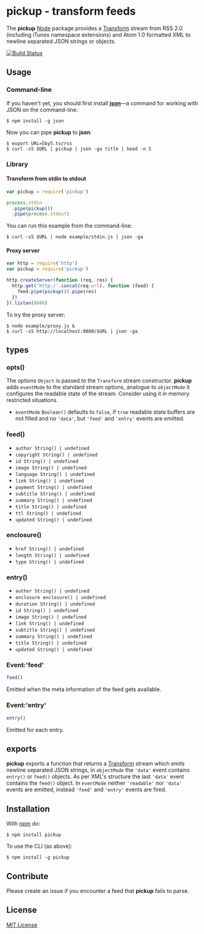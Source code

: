 
# pickup - transform feeds

The **pickup** [Node](http://nodejs.org/) package provides a [Transform](http://nodejs.org/api/stream.html#stream_class_stream_transform) stream from RSS 2.0 (including iTunes namespace extensions) and Atom 1.0 formatted XML to newline separated JSON strings or objects.

[![Build Status](https://secure.travis-ci.org/michaelnisi/pickup.svg)](http://travis-ci.org/michaelnisi/pickup)

## Usage

### Command-line

If you haven't yet, you should first install **[json](https://github.com/trentm/json)**—a command for working with JSON on the command-line:

```
$ npm install -g json
```

Now you can pipe **pickup** to **json**:

```
$ export URL=5by5.tv/rss
$ curl -sS $URL | pickup | json -ga title | head -n 5
```

### Library

#### Transform from stdin to stdout

```js
var pickup = require('pickup')

process.stdin
  .pipe(pickup())
  .pipe(process.stdout)
```

You can run this example from the command-line:

```
$ curl -sS $URL | node example/stdin.js | json -ga
```

#### Proxy server

```js
var http = require('http')
var pickup = require('pickup')

http.createServer(function (req, res) {
  http.get('http:/'.concat(req.url), function (feed) {
    feed.pipe(pickup()).pipe(res)
  })
}).listen(8080)
```

To try the proxy server:

```
$ node example/proxy.js &
$ curl -sS http://localhost:8080/$URL | json -ga
```

## types

### opts()

The options `Object` is passed to the `Transform` stream constructor. **pickup** adds `eventMode` to the standard stream options, analogue to `objectMode` it configures the readable state of the stream. Consider using it in memory restricted situations.

- `eventMode` `Boolean()` defaults to `false`, if `true` readable state buffers are not filled and no `'data'`, but `'feed'` and `'entry'` events are emitted.

### feed()

- `author String() | undefined`
- `copyright String() | undefined`
- `id String() | undefined`
- `image String() | undefined`
- `language String() | undefined`
- `link String() | undefined`
- `payment String() | undefined`
- `subtitle String() | undefined`
- `summary String() | undefined`
- `title String() | undefined`
- `ttl String() | undefined`
- `updated String() | undefined`

### enclosure()

- `href String() | undefined`
- `length String() | undefined`
- `type String() | undefined`

### entry()

- `author String() | undefined`
- `enclosure enclosure() | undefined`
- `duration String() | undefined`
- `id String() | undefined`
- `image String() | undefined`
- `link String() | undefined`
- `subtitle String() | undefined`
- `summary String() | undefined`
- `title String() | undefined`
- `updated String() | undefined`

### Event:'feed'

```js
feed()
```
Emitted when the meta information of the feed gets available.

### Event:'entry'

```js
entry()
```
Emitted for each entry.

## exports

**pickup** exports a function that returns a [Transform](http://nodejs.org/api/stream.html#stream_class_stream_transform) stream which emits newline separated JSON strings, in `objectMode` the `'data'` event contains `entry()` or `feed()` objects. As per XML's structure the last `'data'` event contains the `feed()` object. In `eventMode` neither `'readable'` nor `'data'` events are emitted, instead `'feed'` and `'entry'` events are fired.

## Installation

With [npm](https://npmjs.org/package/pickup) do:

```
$ npm install pickup
```

To use the CLI (as above):

```
$ npm install -g pickup
```

## Contribute

Please create an issue if you encounter a feed that **pickup** fails to parse.

## License

[MIT License](https://raw.github.com/michaelnisi/pickup/master/LICENSE)
